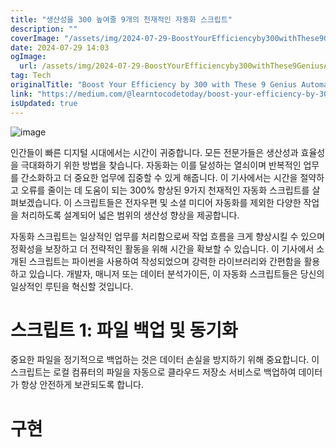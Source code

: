 ```yaml
---
title: "생산성을 300 높여줄 9개의 천재적인 자동화 스크립트"
description: ""
coverImage: "/assets/img/2024-07-29-BoostYourEfficiencyby300withThese9GeniusAutomationScripts_0.png"
date: 2024-07-29 14:03
ogImage: 
  url: /assets/img/2024-07-29-BoostYourEfficiencyby300withThese9GeniusAutomationScripts_0.png
tag: Tech
originalTitle: "Boost Your Efficiency by 300 with These 9 Genius Automation Scripts"
link: "https://medium.com/@learntocodetoday/boost-your-efficiency-by-300-with-these-9-genius-automation-scripts-c10bcb0800a5"
isUpdated: true
---
```





![image](/assets/img/2024-07-29-BoostYourEfficiencyby300withThese9GeniusAutomationScripts_0.png)

인간들이 빠른 디지털 시대에서는 시간이 귀중합니다. 모든 전문가들은 생산성과 효율성을 극대화하기 위한 방법을 찾습니다. 자동화는 이를 달성하는 열쇠이며 반복적인 업무를 간소화하고 더 중요한 업무에 집중할 수 있게 해줍니다. 이 기사에서는 시간을 절약하고 오류를 줄이는 데 도움이 되는 300% 향상된 9가지 천재적인 자동화 스크립트를 살펴보겠습니다. 이 스크립트들은 전자우편 및 소셜 미디어 자동화를 제외한 다양한 작업을 처리하도록 설계되어 넓은 범위의 생산성 향상을 제공합니다.

자동화 스크립트는 일상적인 업무를 처리함으로써 작업 흐름을 크게 향상시킬 수 있으며 정확성을 보장하고 더 전략적인 활동을 위해 시간을 확보할 수 있습니다. 이 기사에서 소개된 스크립트는 파이썬을 사용하여 작성되었으며 강력한 라이브러리와 간편함을 활용하고 있습니다. 개발자, 매니저 또는 데이터 분석가이든, 이 자동화 스크립트들은 당신의 일상적인 루틴을 혁신할 것입니다.

# 스크립트 1: 파일 백업 및 동기화

<div class="content-ad"></div>

중요한 파일을 정기적으로 백업하는 것은 데이터 손실을 방지하기 위해 중요합니다. 이 스크립트는 로컬 컴퓨터의 파일을 자동으로 클라우드 저장소 서비스로 백업하여 데이터가 항상 안전하게 보관되도록 합니다.

# 구현
